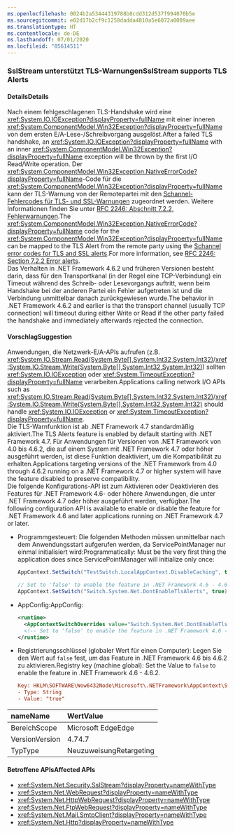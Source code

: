 ```yaml
---
ms.openlocfilehash: 0024b2a53444319788b8cdd312d537f994070b5e
ms.sourcegitcommit: e02d17b2cf9c1258dadda4810a5e6072a0089aee
ms.translationtype: HT
ms.contentlocale: de-DE
ms.lasthandoff: 07/01/2020
ms.locfileid: "85614511"
---
```

### <a name="sslstream-supports-tls-alerts"></a><span data-ttu-id="0ba0b-101">SslStream unterstützt TLS-Warnungen</span><span class="sxs-lookup"><span data-stu-id="0ba0b-101">SslStream supports TLS Alerts</span></span>

#### <a name="details"></a><span data-ttu-id="0ba0b-102">Details</span><span class="sxs-lookup"><span data-stu-id="0ba0b-102">Details</span></span>

<span data-ttu-id="0ba0b-103">Nach einem fehlgeschlagenen TLS-Handshake wird eine <xref:System.IO.IOException?displayProperty=fullName> mit einer inneren <xref:System.ComponentModel.Win32Exception?displayProperty=fullName> von dem ersten E/A-Lese-/Schreibvorgang ausgelöst.</span><span class="sxs-lookup"><span data-stu-id="0ba0b-103">After a failed TLS handshake, an <xref:System.IO.IOException?displayProperty=fullName> with an inner <xref:System.ComponentModel.Win32Exception?displayProperty=fullName> exception will be thrown by the first I/O Read/Write operation.</span></span> <span data-ttu-id="0ba0b-104">Der <xref:System.ComponentModel.Win32Exception.NativeErrorCode?displayProperty=fullName>-Code für die <xref:System.ComponentModel.Win32Exception?displayProperty=fullName> kann der TLS-Warnung von der Remotepartei mit den [Schannel-Fehlercodes für TLS- und SSL-Warnungen](https://docs.microsoft.com/windows/desktop/SecAuthN/schannel-error-codes-for-tls-and-ssl-alerts) zugeordnet werden. Weitere Informationen finden Sie unter [RFC 2246: Abschnitt 7.2.2, Fehlerwarnungen](https://tools.ietf.org/html/rfc2246#section-7.2.2).</span><span class="sxs-lookup"><span data-stu-id="0ba0b-104">The <xref:System.ComponentModel.Win32Exception.NativeErrorCode?displayProperty=fullName> code for the <xref:System.ComponentModel.Win32Exception?displayProperty=fullName> can be mapped to the TLS Alert from the remote party using the [Schannel error codes for TLS and SSL alerts](https://docs.microsoft.com/windows/desktop/SecAuthN/schannel-error-codes-for-tls-and-ssl-alerts).For more information, see [RFC 2246: Section 7.2.2 Error alerts](https://tools.ietf.org/html/rfc2246#section-7.2.2).</span></span> <br/><span data-ttu-id="0ba0b-105">Das Verhalten in .NET Framework 4.6.2 und früheren Versionen besteht darin, dass für den Transportkanal (in der Regel eine TCP-Verbindung) ein Timeout während des Schreib- oder Lesevorgangs auftritt, wenn beim Handshake bei der anderen Partei ein Fehler aufgetreten ist und die Verbindung unmittelbar danach zurückgewiesen wurde.</span><span class="sxs-lookup"><span data-stu-id="0ba0b-105">The behavior in .NET Framework 4.6.2 and earlier is that the transport channel (usually TCP connection) will timeout during either Write or Read if the other party failed the handshake and immediately afterwards rejected the connection.</span></span>

#### <a name="suggestion"></a><span data-ttu-id="0ba0b-106">Vorschlag</span><span class="sxs-lookup"><span data-stu-id="0ba0b-106">Suggestion</span></span>

<span data-ttu-id="0ba0b-107">Anwendungen, die Netzwerk-E/A-APIs aufrufen (z.B. <xref:System.IO.Stream.Read(System.Byte[],System.Int32,System.Int32)>/<xref:System.IO.Stream.Write(System.Byte[],System.Int32,System.Int32)>) sollten <xref:System.IO.IOException> oder <xref:System.TimeoutException?displayProperty=fullName> verarbeiten.</span><span class="sxs-lookup"><span data-stu-id="0ba0b-107">Applications calling network I/O APIs such as <xref:System.IO.Stream.Read(System.Byte[],System.Int32,System.Int32)>/<xref:System.IO.Stream.Write(System.Byte[],System.Int32,System.Int32)> should handle <xref:System.IO.IOException> or <xref:System.TimeoutException?displayProperty=fullName>.</span></span><br/><span data-ttu-id="0ba0b-108">Die TLS-Warnfunktion ist ab .NET Framework 4.7 standardmäßig aktiviert.</span><span class="sxs-lookup"><span data-stu-id="0ba0b-108">The TLS Alerts feature is enabled by default starting with .NET Framework 4.7.</span></span> <span data-ttu-id="0ba0b-109">Für Anwendungen für Versionen von .NET Framework von 4.0 bis 4.6.2, die auf einem System mit .NET Framework 4.7 oder höher ausgeführt werden, ist diese Funktion deaktiviert, um die Kompatibilität zu erhalten.</span><span class="sxs-lookup"><span data-stu-id="0ba0b-109">Applications targeting versions of the .NET Framework from 4.0 through 4.6.2 running on a .NET Framework 4.7 or higher system will have the feature disabled to preserve compatibility.</span></span> <br/><span data-ttu-id="0ba0b-110">Die folgende Konfigurations-API ist zum Aktivieren oder Deaktivieren des Features für .NET Framework 4.6- oder höhere Anwendungen, die unter .NET Framework 4.7 oder höher ausgeführt werden, verfügbar.</span><span class="sxs-lookup"><span data-stu-id="0ba0b-110">The following configuration API is available to enable or disable the feature for .NET Framework 4.6 and later applications running on .NET Framework 4.7 or later.</span></span>

- <span data-ttu-id="0ba0b-111">Programmgesteuert:   Die folgenden Methoden müssen unmittelbar nach dem Anwendungsstart aufgerufen werden, da ServicePointManager nur einmal initialisiert wird:</span><span class="sxs-lookup"><span data-stu-id="0ba0b-111">Programmatically:   Must be the very first thing the application does since ServicePointManager will initialize only once:</span></span>

    ```csharp
    AppContext.SetSwitch("TestSwitch.LocalAppContext.DisableCaching", true);

    // Set to 'false' to enable the feature in .NET Framework 4.6 - 4.6.2.
    AppContext.SetSwitch("Switch.System.Net.DontEnableTlsAlerts", true);
    ```

- <span data-ttu-id="0ba0b-112">AppConfig:</span><span class="sxs-lookup"><span data-stu-id="0ba0b-112">AppConfig:</span></span>

    ```xml
    <runtime>
      <AppContextSwitchOverrides value="Switch.System.Net.DontEnableTlsAlerts=true"/>
      <!-- Set to 'false' to enable the feature in .NET Framework 4.6 - 4.6.2. -->
    </runtime>
    ```

- <span data-ttu-id="0ba0b-113">Registrierungsschlüssel (globaler Wert für einen Computer):   Legen Sie den Wert auf `false` fest, um das Feature in .NET Framework 4.6 bis 4.6.2 zu aktivieren.</span><span class="sxs-lookup"><span data-stu-id="0ba0b-113">Registry key (machine global):   Set the Value to `false` to enable the feature in .NET Framework 4.6 - 4.6.2.</span></span>

    ```ini
    Key: HKLM\SOFTWARE\Wow6432Node\Microsoft\.NETFramework\AppContext\Switch.System.Net.DontEnableTlsAlerts
    - Type: String
    - Value: "true"
    ```

| <span data-ttu-id="0ba0b-114">name</span><span class="sxs-lookup"><span data-stu-id="0ba0b-114">Name</span></span>    | <span data-ttu-id="0ba0b-115">Wert</span><span class="sxs-lookup"><span data-stu-id="0ba0b-115">Value</span></span>       |
|:--------|:------------|
| <span data-ttu-id="0ba0b-116">Bereich</span><span class="sxs-lookup"><span data-stu-id="0ba0b-116">Scope</span></span>   | <span data-ttu-id="0ba0b-117">Microsoft Edge</span><span class="sxs-lookup"><span data-stu-id="0ba0b-117">Edge</span></span>        |
| <span data-ttu-id="0ba0b-118">Version</span><span class="sxs-lookup"><span data-stu-id="0ba0b-118">Version</span></span> | <span data-ttu-id="0ba0b-119">4.7</span><span class="sxs-lookup"><span data-stu-id="0ba0b-119">4.7</span></span>         |
| <span data-ttu-id="0ba0b-120">Typ</span><span class="sxs-lookup"><span data-stu-id="0ba0b-120">Type</span></span>    | <span data-ttu-id="0ba0b-121">Neuzuweisung</span><span class="sxs-lookup"><span data-stu-id="0ba0b-121">Retargeting</span></span> |

#### <a name="affected-apis"></a><span data-ttu-id="0ba0b-122">Betroffene APIs</span><span class="sxs-lookup"><span data-stu-id="0ba0b-122">Affected APIs</span></span>

- <xref:System.Net.Security.SslStream?displayProperty=nameWithType>
- <xref:System.Net.WebRequest?displayProperty=nameWithType>
- <xref:System.Net.HttpWebRequest?displayProperty=nameWithType>
- <xref:System.Net.FtpWebRequest?displayProperty=nameWithType>
- <xref:System.Net.Mail.SmtpClient?displayProperty=nameWithType>
- <xref:System.Net.Http?displayProperty=nameWithType>
